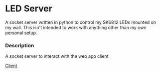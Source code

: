 # LED Server
A socket server written in python to control my SK6812 LEDs mounted on my wall. This isn't intended to work with anything other than my own personal setup.

### Description
A socket server to interact with the web app client

[Client](https://github.com/ChaunceyHoover/LED-Client)